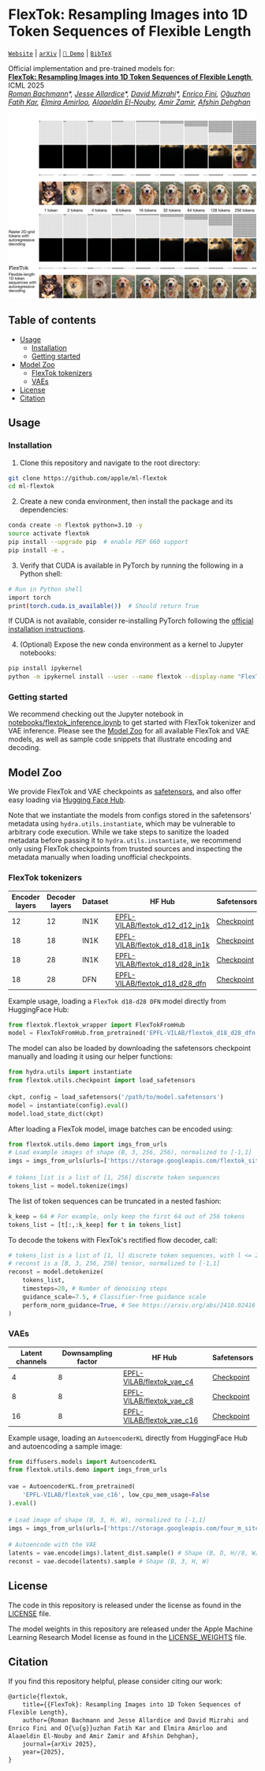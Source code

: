 # FlexTok: Resampling Images into 1D Token Sequences of Flexible Length

[`Website`](https://flextok.epfl.ch) | [`arXiv`](https://arxiv.org/abs/2502.13967) | [`🤗 Demo`](https://huggingface.co/spaces/EPFL-VILAB/FlexTok) | [`BibTeX`](#citation)

Official implementation and pre-trained models for: <br>
[**FlexTok: Resampling Images into 1D Token Sequences of Flexible Length**](https://arxiv.org/abs/2502.13967), ICML 2025 <br>
*[Roman Bachmann](https://roman-bachmann.github.io/)\*, [Jesse Allardice](https://github.com/JesseAllardice)\*, [David Mizrahi](https://dmizrahi.com/)\*, [Enrico Fini](https://scholar.google.com/citations?user=OQMtSKIAAAAJ), [Oğuzhan Fatih Kar](https://ofkar.github.io/), [Elmira Amirloo](https://elamirloo.github.io/), [Alaaeldin El-Nouby](https://aelnouby.github.io/), [Amir Zamir](https://vilab.epfl.ch/zamir/), [Afshin Dehghan](https://scholar.google.com/citations?user=wcX-UW4AAAAJ)*


![FlexTok main figure](./assets/flextok_pull_darkmode.png#gh-dark-mode-only)
![FlexTok main figure](./assets/flextok_pull_lightmode.png#gh-light-mode-only)


## Table of contents
- [Usage](#usage)
    - [Installation](#installation)
    - [Getting started](#getting-started)
- [Model Zoo](#model-zoo)
    - [FlexTok tokenizers](#flextok-tokenizers)
    - [VAEs](#vaes)
- [License](#license)
- [Citation](#citation)


## Usage

### Installation
1. Clone this repository and navigate to the root directory:
```bash
git clone https://github.com/apple/ml-flextok
cd ml-flextok
```

2. Create a new conda environment, then install the package and its dependencies:
```bash
conda create -n flextok python=3.10 -y
source activate flextok
pip install --upgrade pip  # enable PEP 660 support
pip install -e .
```

3. Verify that CUDA is available in PyTorch by running the following in a Python shell:
```bash
# Run in Python shell
import torch
print(torch.cuda.is_available())  # Should return True
```
If CUDA is not available, consider re-installing PyTorch following the [official installation instructions](https://pytorch.org/get-started/locally/).

4. (Optional) Expose the new conda environment as a kernel to Jupyter notebooks:
```bash
pip install ipykernel
python -m ipykernel install --user --name flextok --display-name "FlexTok (flextok)"
```


### Getting started
We recommend checking out the Jupyter notebook in [notebooks/flextok_inference.ipynb](notebooks/flextok_inference.ipynb) to get started with FlexTok tokenizer and VAE inference.
Please see the [Model Zoo](#model-zoo) for all available FlexTok and VAE models, as well as sample code snippets that illustrate encoding and decoding.


## Model Zoo
We provide FlexTok and VAE checkpoints as [safetensors](https://huggingface.co/docs/safetensors/en/index), and also offer easy loading via [Hugging Face Hub](https://huggingface.co/docs/hub/index). 

Note that we instantiate the models from configs stored in the safetensors' metadata using `hydra.utils.instantiate`, which may be vulnerable to arbitrary code execution. While we take steps to sanitize the loaded metadata before passing it to `hydra.utils.instantiate`, we recommend only using FlexTok checkpoints from trusted sources and inspecting the metadata manually when loading unofficial checkpoints.

### FlexTok tokenizers

| Encoder layers | Decoder layers | Dataset | HF Hub | Safetensors |
| -------------- | -------------- | ------- | ------ | ----------- |
| 12 | 12 | IN1K | [EPFL-VILAB/flextok_d12_d12_in1k](https://huggingface.co/EPFL-VILAB/flextok_d12_d12_in1k) | [Checkpoint](https://huggingface.co/EPFL-VILAB/flextok_d12_d12_in1k/resolve/main/model.safetensors) |
| 18 | 18 | IN1K | [EPFL-VILAB/flextok_d18_d18_in1k](https://huggingface.co/EPFL-VILAB/flextok_d18_d18_in1k) | [Checkpoint](https://huggingface.co/EPFL-VILAB/flextok_d18_d18_in1k/resolve/main/model.safetensors) |
| 18 | 28 | IN1K | [EPFL-VILAB/flextok_d18_d28_in1k](https://huggingface.co/EPFL-VILAB/flextok_d18_d28_in1k) | [Checkpoint](https://huggingface.co/EPFL-VILAB/flextok_d18_d28_in1k/resolve/main/model.safetensors) |
| 18 | 28 | DFN  | [EPFL-VILAB/flextok_d18_d28_dfn](https://huggingface.co/EPFL-VILAB/flextok_d18_d28_dfn) | [Checkpoint](https://huggingface.co/EPFL-VILAB/flextok_d18_d28_dfn/resolve/main/model.safetensors) |

Example usage, loading a `FlexTok d18-d28 DFN` model directly from HuggingFace Hub:
```python
from flextok.flextok_wrapper import FlexTokFromHub
model = FlexTokFromHub.from_pretrained('EPFL-VILAB/flextok_d18_d28_dfn').eval()
```

The model can also be loaded by downloading the safetensors checkpoint manually and loading it using our helper functions:
```python
from hydra.utils import instantiate
from flextok.utils.checkpoint import load_safetensors

ckpt, config = load_safetensors('/path/to/model.safetensors')
model = instantiate(config).eval()
model.load_state_dict(ckpt)
```

After loading a FlexTok model, image batches can be encoded using:
```python
from flextok.utils.demo import imgs_from_urls
# Load example images of shape (B, 3, 256, 256), normalized to [-1,1]
imgs = imgs_from_urls(urls=['https://storage.googleapis.com/flextok_site/nb_demo_images/0.png'])

# tokens_list is a list of [1, 256] discrete token sequences
tokens_list = model.tokenize(imgs)
```

The list of token sequences can be truncated in a nested fashion:
```python
k_keep = 64 # For example, only keep the first 64 out of 256 tokens
tokens_list = [t[:,:k_keep] for t in tokens_list]
```

To decode the tokens with FlexTok's rectified flow decoder, call:
```python
# tokens_list is a list of [1, l] discrete token sequences, with l <= 256
# reconst is a [B, 3, 256, 256] tensor, normalized to [-1,1]
reconst = model.detokenize(
    tokens_list,
    timesteps=20, # Number of denoising steps
    guidance_scale=7.5, # Classifier-free guidance scale
    perform_norm_guidance=True, # See https://arxiv.org/abs/2410.02416
)
```

### VAEs

| Latent channels | Downsampling factor | HF Hub | Safetensors |
| --------------- | ------------------- | ------ | ----------- |
| 4  | 8 | [EPFL-VILAB/flextok_vae_c4](https://huggingface.co/EPFL-VILAB/flextok_vae_c4) | [Checkpoint](https://huggingface.co/EPFL-VILAB/flextok_vae_c4/resolve/main/diffusion_pytorch_model.safetensors) |
| 8  | 8 | [EPFL-VILAB/flextok_vae_c8](https://huggingface.co/EPFL-VILAB/flextok_vae_c8) | [Checkpoint](https://huggingface.co/EPFL-VILAB/flextok_vae_c8/resolve/main/diffusion_pytorch_model.safetensors) |
| 16 | 8 | [EPFL-VILAB/flextok_vae_c16](https://huggingface.co/EPFL-VILAB/flextok_vae_c16) | [Checkpoint](https://huggingface.co/EPFL-VILAB/flextok_vae_c16/resolve/main/diffusion_pytorch_model.safetensors) |


Example usage, loading an `AutoencoderKL` directly from HuggingFace Hub and autoencoding a sample image:
```python
from diffusers.models import AutoencoderKL
from flextok.utils.demo import imgs_from_urls

vae = AutoencoderKL.from_pretrained(
    'EPFL-VILAB/flextok_vae_c16', low_cpu_mem_usage=False
).eval()

# Load image of shape (B, 3, H, W), normalized to [-1,1]
imgs = imgs_from_urls(urls=['https://storage.googleapis.com/four_m_site/images/demo_rgb.png'])

# Autoencode with the VAE
latents = vae.encode(imgs).latent_dist.sample() # Shape (B, D, H//8, W//8) with D in 4, 8, 16
reconst = vae.decode(latents).sample # Shape (B, 3, H, W)
```


## License
The code in this repository is released under the license as found in the [LICENSE](LICENSE) file.

The model weights in this repository are released under the Apple Machine Learning Research Model license as found in the [LICENSE_WEIGHTS](LICENSE_WEIGHTS) file.


## Citation
If you find this repository helpful, please consider citing our work:
```
@article{flextok,
    title={{FlexTok}: Resampling Images into 1D Token Sequences of Flexible Length},
    author={Roman Bachmann and Jesse Allardice and David Mizrahi and Enrico Fini and O{\u{g}}uzhan Fatih Kar and Elmira Amirloo and Alaaeldin El-Nouby and Amir Zamir and Afshin Dehghan},
    journal={arXiv 2025},
    year={2025},
}
```
